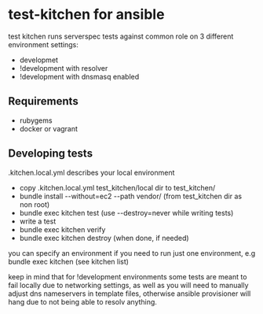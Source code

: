 test-kitchen for ansible
=========
test kitchen runs serverspec tests against common role on 3 different environment settings:

- developmet
- !development with resolver
- !development with dnsmasq enabled

Requirements
------------------
- rubygems
- docker or vagrant

Developing tests
------------
.kitchen.local.yml describes your local environment

- copy .kitchen.local.yml test_kitchen/local dir to test_kitchen/
- bundle install --without=ec2 --path vendor/ (from test_kitchen dir as non root)
- bundle exec kitchen test (use --destroy=never while writing tests)
- write a test
- bundle exec kitchen verify
- bundle exec kitchen destroy (when done, if needed)

you can specify an environment if you need to run just one environment, e.g bundle exec kitchen <command> <env> (see kitchen list)

keep in mind that for !development environments some tests are meant to fail locally due to networking settings, as well as you will need to manually adjust dns nameservers in template files, otherwise ansible provisioner will hang due to not being able to resolv anything.
